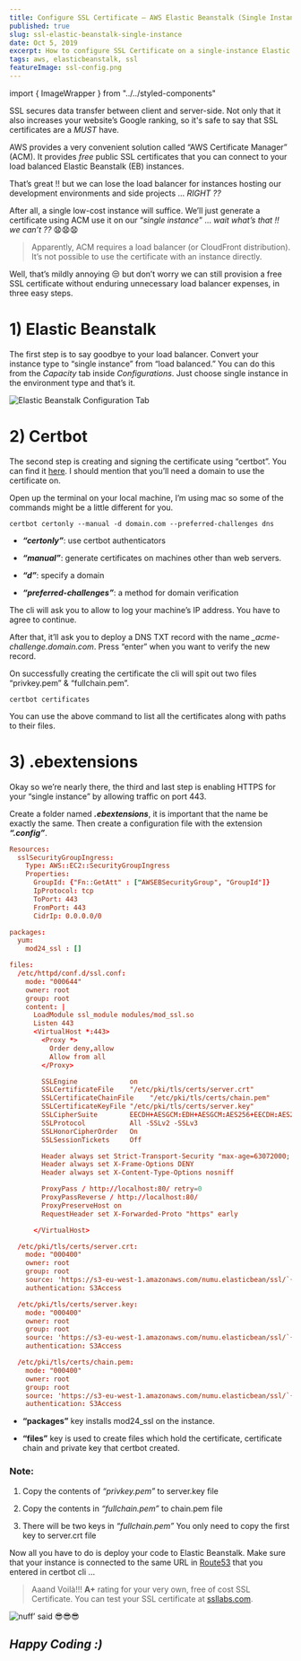 ```yaml
---
title: Configure SSL Certificate — AWS Elastic Beanstalk (Single Instance)
published: true
slug: ssl-elastic-beanstalk-single-instance
date: Oct 5, 2019
excerpt: How to configure SSL Certificate on a single-instance Elastic Beanstalk environment using certbot.
tags: aws, elasticbeanstalk, ssl
featureImage: ssl-config.png
---
```


<!-- Imports -->

import { ImageWrapper } from "../../styled-components"

SSL secures data transfer between client and server-side. Not only that it also increases your website’s Google ranking, so it's safe to say that SSL certificates are a _MUST_ have.

AWS provides a very convenient solution called “AWS Certificate Manager” (ACM). It provides _free_ public SSL certificates that you can connect to your load balanced Elastic Beanstalk (EB) instances.

That’s great !! but we can lose the load balancer for instances hosting our development environments and side projects … _RIGHT ??_

After all, a single low-cost instance will suffice. We’ll just generate a certificate using ACM use it on our “_single instance_” … _wait what’s that !! we can’t ??_ 😧😧😧

> Apparently, ACM requires a load balancer (or CloudFront distribution). It’s not possible to use the certificate with an instance directly.

Well, that’s mildly annoying 😒 but don’t worry we can still provision a free SSL certificate without enduring unnecessary load balancer expenses, in three easy steps.

# 1) Elastic Beanstalk

The first step is to say goodbye to your load balancer. Convert your instance type to “single instance” from “load balanced.” You can do this from the _Capacity_ tab inside _Configurations_. Just choose single instance in the environment type and that’s it.

<ImageWrapper caption="Elastic Beanstalk Configuration Tab">

![Elastic Beanstalk Configuration Tab](https://cdn-images-1.medium.com/max/2518/1*ZpuT8WRGcq9mWVYY0gNByQ.png)

</ImageWrapper>

# 2) Certbot

The second step is creating and signing the certificate using “certbot”. You can find it [here](https://certbot.eff.org/). I should mention that you’ll need a domain to use the certificate on.

Open up the terminal on your local machine, I’m using mac so some of the commands might be a little different for you.

```
certbot certonly --manual -d domain.com --preferred-challenges dns
```

- **_“certonly”_**: use certbot authenticators

- **_“manual”_**: generate certificates on machines other than web servers.

- **_“d”_**: specify a domain

- **_“preferred-challenges”_**: a method for domain verification

The cli will ask you to allow to log your machine’s IP address. You have to agree to continue.

After that, it’ll ask you to deploy a DNS TXT record with the name _\_acme-challenge.domain.com_. Press “enter” when you want to verify the new record.

On successfully creating the certificate the cli will spit out two files “privkey.pem” & “fullchain.pem”.

```
certbot certificates
```

You can use the above command to list all the certificates along with paths to their files.

# 3) .ebextensions

Okay so we’re nearly there, the third and last step is enabling HTTPS for your “single instance” by allowing traffic on port 443.

Create a folder named **_.ebextensions_**, it is important that the name be exactly the same. Then create a configuration file with the extension **_“.config”_**.

```conf
Resources:
  sslSecurityGroupIngress:
    Type: AWS::EC2::SecurityGroupIngress
    Properties:
      GroupId: {"Fn::GetAtt" : ["AWSEBSecurityGroup", "GroupId"]}
      IpProtocol: tcp
      ToPort: 443
      FromPort: 443
      CidrIp: 0.0.0.0/0

packages:
  yum:
    mod24_ssl : []

files:
  /etc/httpd/conf.d/ssl.conf:
    mode: "000644"
    owner: root
    group: root
    content: |
      LoadModule ssl_module modules/mod_ssl.so
      Listen 443
      <VirtualHost *:443>
        <Proxy *>
          Order deny,allow
          Allow from all
        </Proxy>

        SSLEngine             on
        SSLCertificateFile    "/etc/pki/tls/certs/server.crt"
        SSLCertificateChainFile    "/etc/pki/tls/certs/chain.pem"
        SSLCertificateKeyFile "/etc/pki/tls/certs/server.key"
        SSLCipherSuite        EECDH+AESGCM:EDH+AESGCM:AES256+EECDH:AES256+EDH
        SSLProtocol           All -SSLv2 -SSLv3
        SSLHonorCipherOrder   On
        SSLSessionTickets     Off

        Header always set Strict-Transport-Security "max-age=63072000; includeSubdomains; preload"
        Header always set X-Frame-Options DENY
        Header always set X-Content-Type-Options nosniff

        ProxyPass / http://localhost:80/ retry=0
        ProxyPassReverse / http://localhost:80/
        ProxyPreserveHost on
        RequestHeader set X-Forwarded-Proto "https" early

      </VirtualHost>

  /etc/pki/tls/certs/server.crt:
    mode: "000400"
    owner: root
    group: root
    source: 'https://s3-eu-west-1.amazonaws.com/numu.elasticbean/ssl/`{"Ref": "AWSEBEnvironmentName" }`.crt'
    authentication: S3Access

  /etc/pki/tls/certs/server.key:
    mode: "000400"
    owner: root
    group: root
    source: 'https://s3-eu-west-1.amazonaws.com/numu.elasticbean/ssl/`{"Ref": "AWSEBEnvironmentName" }`.key'
    authentication: S3Access

  /etc/pki/tls/certs/chain.pem:
    mode: "000400"
    owner: root
    group: root
    source: 'https://s3-eu-west-1.amazonaws.com/numu.elasticbean/ssl/`{"Ref": "AWSEBEnvironmentName" }`.pem'
    authentication: S3Access
```

- **“packages”** key installs mod24_ssl on the instance.

- **“files”** key is used to create files which hold the certificate, certificate chain and private key that certbot created.

### **Note:**

1.  Copy the contents of _“privkey.pem”_ to server.key file

2.  Copy the contents in _“fullchain.pem”_ to chain.pem file

3.  There will be two keys in _“fullchain.pem”_ You only need to copy the first key to server.crt file

Now all you have to do is deploy your code to Elastic Beanstalk. Make sure that your instance is connected to the same URL in [Route53](https://aws.amazon.com/route53/) that you entered in certbot cli …

> Aaand Voilà!!! **A+** rating for your very own, free of cost SSL Certificate. You can test your SSL certificate at [ssllabs.com](https://www.ssllabs.com/ssltest/).

<ImageWrapper caption="nuff’ said 😎😎😎">

![nuff’ said 😎😎😎](https://cdn-images-1.medium.com/max/4392/1*lU5YNe-S1O7nN-XlYrptNg.png)

</ImageWrapper>

## _Happy Coding :)_
